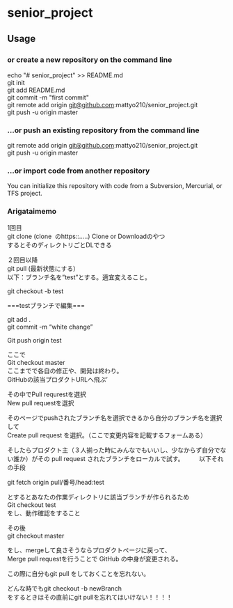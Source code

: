 # senior_project
## Usage
### or create a new repository on the command line　　
echo "# senior_project" >> README.md  
git init  
git add README.md  
git commit -m "first commit"    
git remote add origin git@github.com:mattyo210/senior_project.git    
git push -u origin master  
### …or push an existing repository from the command line
git remote add origin git@github.com:mattyo210/senior_project.git  
git push -u origin master  
### …or import code from another repository
You can initialize this repository with code from a Subversion, Mercurial, or TFS project.

### Arigataimemo
1回目  
git clone (clone   のhttps::…..)       Clone or Downloadのやつ  
するとそのディレクトリごとDLできる  

２回目以降  
git pull  (最新状態にする）  
以下：ブランチ名を”test”とする。適宜変えること。  

git checkout -b test

===testブランチで編集===

git add .  
git commit -m “white change”  

Git push origin test  

ここで  
Git  checkout master  
ここまでで各自の修正や、開発は終わり。  
GitHubの該当プロダクトURLへ飛ぶ’  

その中でPull requrestを選択  
New pull requestを選択  

そのページでpushされたブランチ名を選択できるから自分のブランチ名を選択して  
Create pull request を選択。（ここで変更内容を記載するフォームある）  

そしたらプロダクト主（３人揃った時にみんなでもいいし、少なからず自分でない誰か）がその pull request されたブランチをローカルで試す。　　　以下それの手段


git fetch origin pull/番号/head:test

とするとあなたの作業ディレクトリに該当ブランチが作られるため  
Git checkout test  
をし、動作確認をすること  

その後    
git checkout master  

をし、mergeして良さそうならプロダクトページに戻って、  
Merge pull requestを行うことで GitHub  の中身が変更される。  

この際に自分もgit pull をしておくことを忘れない。  
 

どんな時でもgit checkout -b newBranch  
をするときはその直前にgit pullを忘れてはいけない！！！！  
